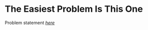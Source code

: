 The Easiest Problem Is This One
=============
Problem statement
_[here](https://open.kattis.com/problems/easiest)_